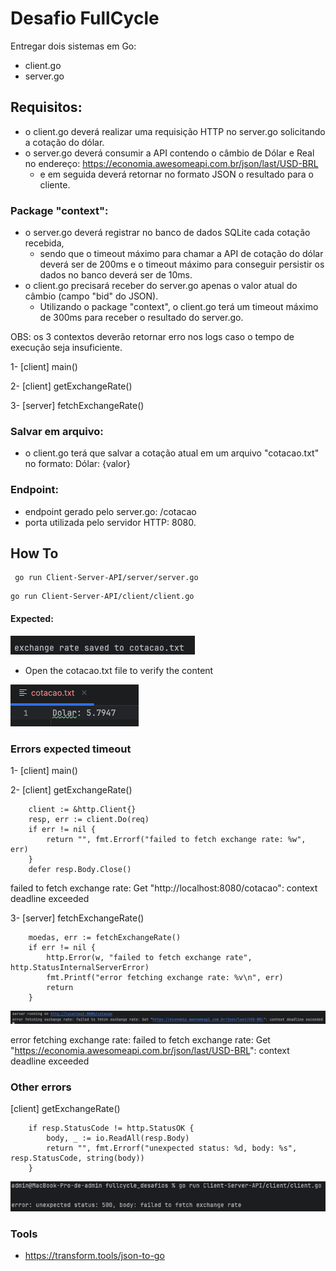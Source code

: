 # Desafio FullCycle

Entregar dois sistemas em Go:
- client.go
- server.go

## Requisitos:
- o client.go deverá realizar uma requisição HTTP no server.go solicitando a cotação do dólar.
- o server.go deverá consumir a API contendo o câmbio de Dólar e Real no endereço: https://economia.awesomeapi.com.br/json/last/USD-BRL 
  - e em seguida deverá retornar no formato JSON o resultado para o cliente.

### Package "context":
- o server.go deverá registrar no banco de dados SQLite cada cotação recebida, 
  - sendo que o timeout máximo para chamar a API de cotação do dólar deverá ser de 200ms e o timeout máximo para conseguir persistir os dados no banco deverá ser de 10ms.
- o client.go precisará receber do server.go apenas o valor atual do câmbio (campo "bid" do JSON). 
  - Utilizando o package "context", o client.go terá um timeout máximo de 300ms para receber o resultado do server.go.
  
OBS: os 3 contextos deverão retornar erro nos logs caso o tempo de execução seja insuficiente.

1- [client] main()

2- [client] getExchangeRate()

3- [server] fetchExchangeRate()

### Salvar em arquivo:
- o client.go terá que salvar a cotação atual em um arquivo "cotacao.txt" no formato: Dólar: {valor}

### Endpoint:
- endpoint gerado pelo server.go: /cotacao
- porta utilizada pelo servidor HTTP: 8080.

## How To

```
 go run Client-Server-API/server/server.go
```

```
go run Client-Server-API/client/client.go
```

#### Expected:

![exchange_rate_saved](./assets/desafio_cotacaoFile1.png)

- Open the cotacao.txt file to verify the content

![cotacao_file](./assets/desafio_cotacaoFile2.png)

### Errors expected timeout

1- [client] main()


2- [client]  getExchangeRate()
```
	client := &http.Client{}
	resp, err := client.Do(req)
	if err != nil {
		return "", fmt.Errorf("failed to fetch exchange rate: %w", err)
	}
	defer resp.Body.Close()
```
failed to fetch exchange rate: Get "http://localhost:8080/cotacao": context deadline exceeded

3- [server] fetchExchangeRate()
```
	moedas, err := fetchExchangeRate()
	if err != nil {
		http.Error(w, "failed to fetch exchange rate", http.StatusInternalServerError)
		fmt.Printf("error fetching exchange rate: %v\n", err)
		return
	}
```
![desafio_erro1](./assets/desafio_error_context1.png)

error fetching exchange rate: failed to fetch exchange rate: Get "https://economia.awesomeapi.com.br/json/last/USD-BRL": context deadline exceeded

### Other errors
[client] getExchangeRate()
```
	if resp.StatusCode != http.StatusOK {
		body, _ := io.ReadAll(resp.Body)
		return "", fmt.Errorf("unexpected status: %d, body: %s", resp.StatusCode, string(body))
	}
```
![other_erros](./assets/desafio_error1.png)


### Tools
- https://transform.tools/json-to-go
